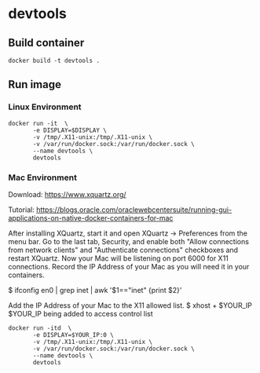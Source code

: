 # devtools

## Build container

```
docker build -t devtools .
```


## Run image

### Linux Environment
```
docker run -it  \
       -e DISPLAY=$DISPLAY \
       -v /tmp/.X11-unix:/tmp/.X11-unix \
       -v /var/run/docker.sock:/var/run/docker.sock \
       --name devtools \
       devtools
```

### Mac Environment

Download: https://www.xquartz.org/

Tutorial: https://blogs.oracle.com/oraclewebcentersuite/running-gui-applications-on-native-docker-containers-for-mac

After installing XQuartz, start it and open XQuartz -> Preferences from the menu bar. Go to the last tab, Security, and enable both "Allow connections from network clients" and "Authenticate connections" checkboxes and restart XQuartz.
Now your Mac will be listening on port 6000 for X11 connections. Record the IP Address of your Mac as you will need it in your containers.

$ ifconfig en0 | grep inet | awk '$1=="inet" {print $2}'

Add the IP Address of your Mac to the X11 allowed list.
$ xhost + $YOUR_IP
$YOUR_IP being added to access control list

```
docker run -itd  \
       -e DISPLAY=$YOUR_IP:0 \
       -v /tmp/.X11-unix:/tmp/.X11-unix \
       -v /var/run/docker.sock:/var/run/docker.sock \
       --name devtools \
       devtools

```
